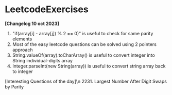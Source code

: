 # LeetcodeExercises

**[Changelog 10 oct 2023]**
1. "if(array[i] - array[j]) % 2 == 0)" is useful to check for same parity elements
2. Most of the easy leetcode questions can be solved using 2 pointers approach
3. String.valueOf(array).toCharArray() is useful to convert integer into String individual-digits array
4. Integer.parseInt(new String(array)) is useful to convert string array back to integer
   
[Interesting Questions of the day]\n
2231. Largest Number After Digit Swaps by Parity 


   
   

